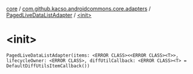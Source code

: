 [core](../../index.md) / [com.github.kacso.androidcommons.core.adapters](../index.md) / [PagedLiveDataListAdapter](index.md) / [&lt;init&gt;](.)

# &lt;init&gt;

`PagedLiveDataListAdapter(items: <ERROR CLASS><<ERROR CLASS><T>>, lifecycleOwner: <ERROR CLASS>, diffUtilCallback: <ERROR CLASS><T> = DefaultDiffUtilsItemCallback())`
